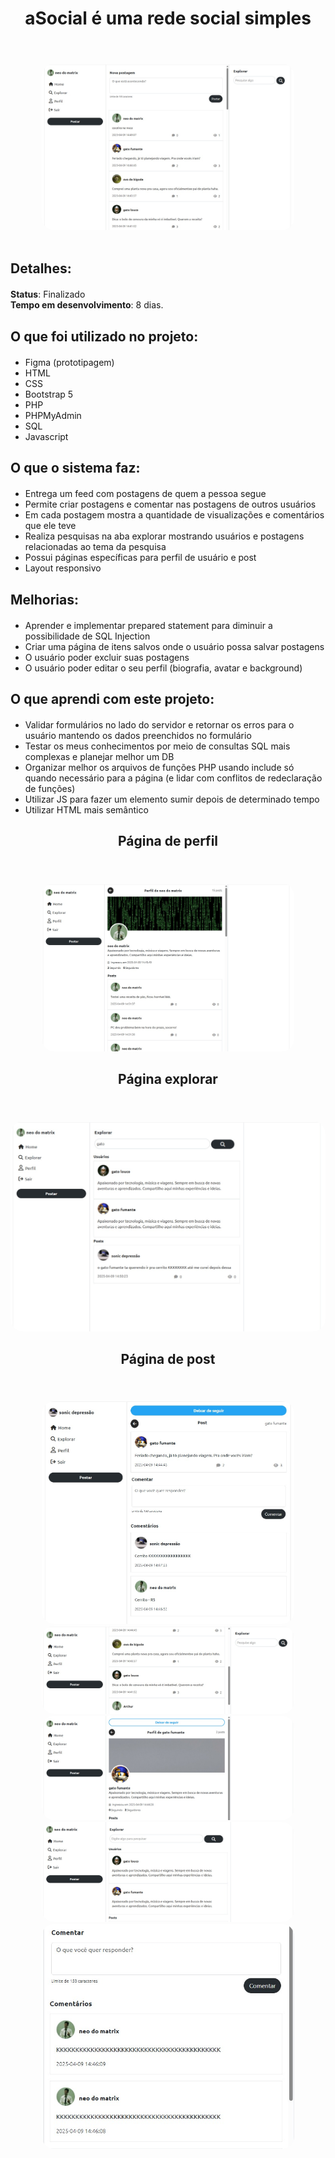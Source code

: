 <div align="center "style="margin-top: 20px; margin-bottom: 20px;">
  <h1>aSocial é uma rede social simples</h1> <br>
</div>

<div align="center" style="margin-top: 20px;">
  <img src="images/assets/feed.jpg" style="border-radius: 20px; max-width: 80%; height: auto;">
</div>

<br>

<div align="left" style="margin-top: 20px; margin-bottom: 20px;">
  <h2>Detalhes:</h2>
</div>

<div align="left" style="margin-top: 20px; margin-bottom: 20px;">
  <strong>Status</strong>: Finalizado <br>
  <strong>Tempo em desenvolvimento</strong>: 8 dias. <br> 
</div>

<div align="left" style="margin-top: 20px; margin-bottom: 20px;">
  <h2>O que foi utilizado no projeto:</h2>
</div>

<ul>
  <li>Figma (prototipagem)</li>
  <li>HTML</li>
  <li>CSS</li>
  <li>Bootstrap 5</li>
  <li>PHP</li>
  <li>PHPMyAdmin</li>
  <li>SQL</li>
  <li>Javascript</li>
</ul>

<div align="left" style="margin-top: 20px; margin-bottom: 20px;">
  <h2>O que o sistema faz:</h2>
</div>

<ul>
  <li>Entrega um feed com postagens de quem a pessoa segue</li>
  <li>Permite criar postagens e comentar nas postagens de outros usuários</li>
  <li>Em cada postagem mostra a quantidade de visualizações e comentários que ele teve</li>
  <li>Realiza pesquisas na aba explorar mostrando usuários e postagens relacionadas ao tema da pesquisa</li>
  <li>Possui páginas específicas para perfil de usuário e post</li>
  <li>Layout responsivo</li>
</ul>

<div align="left" style="margin-top: 20px; margin-bottom: 20px;">
  <h2>Melhorias:</h2>
</div>

<ul>
  <li>Aprender e implementar prepared statement para diminuir a possibilidade de SQL Injection</li>
  <li>Criar uma página de itens salvos onde o usuário possa salvar postagens</li>
  <li>O usuário poder excluir suas postagens</li>
  <li>O usuário poder editar o seu perfil (biografia, avatar e background)</li>
</ul>

<div align="left" style="margin-top: 20px; margin-bottom: 20px;">
  <h2>O que aprendi com este projeto:</h2>
</div>

<ul>
  <li>Validar formulários no lado do servidor e retornar os erros para o usuário mantendo os dados preenchidos no formulário</li>
  <li>Testar os meus conhecimentos por meio de consultas SQL mais complexas e planejar melhor um DB</li>
  <li>Organizar melhor os arquivos de funções PHP usando include só quando necessário para a página (e lidar com conflitos de redeclaração de funções)</li>
  <li>Utilizar JS para fazer um elemento sumir depois de determinado tempo</li>
  <li>Utilizar HTML mais semântico</li>
</ul>

<div align="center" style="margin-top: 20px; margin-bottom: 20px;">
  <h2>Página de perfil</h2> <br>
</div>

<div align="center">
  <img src="images/assets/perfil.jpg" style="border-radius: 20px; max-width: 80%; height: auto;">
</div>

<div align="center" style="margin-top: 20px; margin-bottom: 20px;">
  <h2>Página explorar</h2> <br>
</div>

<div align="center">
  <img src="images/assets/explorar.jpg" style="border-radius: 20px; height: auto;">
</div>

<div align="center" style="margin-top: 20px; margin-bottom: 20px;">
  <h2>Página de post</h2> <br>
</div>

<div align="center">
  <img src="images/assets/post.jpg" style="border-radius: 20px; max-width: 80%; height: auto;">
</div>

<div align="center">
  <img src="images/assets/1.jpg" style="border-radius: 20px; max-width: 80%; height: auto;">
</div>

<div align="center">
  <img src="images/assets/2.jpg" style="border-radius: 20px; max-width: 80%; height: auto;">
</div>

<div align="center">
  <img src="images/assets/3.jpg" style="border-radius: 20px; max-width: 80%; height: auto;">
</div>

<div align="center">
  <img src="images/assets/4.jpg" style="border-radius: 20px; max-width: 80%; height: auto;">
</div>




